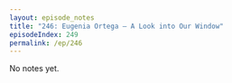 ```yaml
---
layout: episode_notes
title: "246: Eugenia Ortega — A Look into Our Window"
episodeIndex: 249
permalink: /ep/246
---
```

No notes yet.
